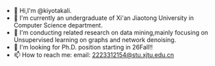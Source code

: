 - 👋 Hi,I'm @kiyotakali.
- 🌱 I'm currently an undergraduate of Xi'an Jiaotong University in Computer Science department.
- 🔎 I'm conducting related research on data mining,mainly focusing on Unsupervised learning on graphs and network denoising.
- 💞 I'm looking for Ph.D. position starting in 26Fall!!
- 📫 How to reach me: email: 2223312154@stu.xjtu.edu.cn
